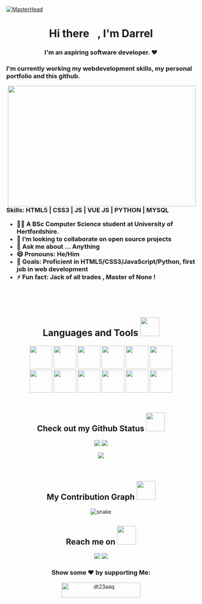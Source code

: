 [![MasterHead](https://raw.githubusercontent.com/cadetCoder/dt23aaq/main/GIFs/web_development.gif)](https://dtoledo-portfolio.vercel.app)

<!-- https://pbs.twimg.com/profile_banners/1698096276/1620509782/1500x500 -->
<!-- https://jusmarktech.com/public/a/images/pages/web_development.gif this is another nice gif image--> 
<!--  <p align="center">

<img src="https://badges.pufler.dev/visits/cadetCoder/cadetCoder"/>
<img src="https://badges.pufler.dev/years/cadetCoder"/>
<img src="https://badges.pufler.dev/repos/cadetCoder"/>
<img src="https://badges.pufler.dev/commits/monthly/CadetCoder" /> 

</p> -->

<h1 align="center"> Hi there <img src="https://github.com/dt23aaq/dt23aaq/blob/main/GIFs/Hi.gif" width="15px">, I'm Darrel </h1>
<h3 align="center"> I'm an aspiring software developer. ❤<h3>

I'm currently working my webdevelopment skills, my personal portfolio and this github.

<img align="right" width="500" height="320" src="https://i.pinimg.com/originals/47/f0/34/47f0342cec72b800463bf003eac1257e.gif">

Skills: HTML5 | CSS3 | JS | VUE JS | PYTHON | MYSQL

<!-- - 🔭  I’m currently improving on my [personal portfolio](https://dtoledo-portfolio.vercel.app) -->
<!-- - 🌱  I’m currently learning CS50: Introduction to Computer Science. -->
- 🧑‍🎓  A BSc Computer Science student at University of Hertfordshire.
- 👯  I’m looking to collaborate on open source projects
- 💬  Ask me about ... Anything
- 😄  Pronouns: He/Him
- 🥅  Goals: Proficient in HTML5/CSS3/JavaScript/Python, first job in web development
- ⚡   Fun fact: Jack of all trades , Master of None !
<br />
<br />

<div align="center">

<h2 align="center">Languages and Tools <img src="https://github.com/dt23aaq/dt23aaq/blob/main/GIFs/laptop.gif" width="50"></h2>  
<img src="https://github.com/dt23aaq/dt23aaq/blob/main/logos/vue.png?raw=true" height="60" width="60">
<img src="https://github.com/dt23aaq/dt23aaq/blob/main/logos/JS.png?raw=true" height="60" width="60">
<img src="https://github.com/dt23aaq/dt23aaq/blob/main/logos/css.png?raw=true" height="60" width="60">
<img src="https://github.com/dt23aaq/dt23aaq/blob/main/logos/html.png?raw=true" height="60" width="60">
<img src="https://github.com/v/dt23aaq/blob/main/logos/node.png?raw=true" height="60" width="60">
<img src="https://github.com/dt23aaq/dt23aaq/blob/main/logos/vuetify.png?raw=true" height="60" width="60">

<br>

<img src="https://github.com/dt23aaq/dt23aaq/blob/main/logos/postgres.png?raw=true" height="60" width="60">
<img src="https://github.com/dt23aaq/dt23aaq/blob/main/logos/mongodb.png?raw=true" height="60" width="60">
<img src="https://github.com/dt23aaq/dt23aaq/blob/main/logos/git.png?raw=true" height="60" width="60">
<img src="https://github.com/dt23aaq/dt23aaq/blob/main/logos/vs.png?raw=true" height="60" width="60">
<img src="https://github.com/dt23aaq/dt23aaq/blob/main/logos/bootstrap.png?raw=true" height="60" width="60">
<img src="https://github.com/dt23aaq/dt23aaq/blob/main/logos/sql.png?raw=true" height="60" width="60">

</div>

<br>
  
<h2 align="center">
  Check out my Github Status <img src="https://media.giphy.com/media/VgCDAzcKvsR6OM0uWg/giphy.gif" width="50">
</h2>

<p align = "center">
  <img  src = "https://github-readme-stats.vercel.app/api?username=dt23aaq&show_icons=true&theme=radical&line_height=27">
  <img  src="https://github-readme-streak-stats.herokuapp.com/?user=dt23aaq&show_icons=true&locale=en&layout=compact&theme=radical&line_height=0" />
</p>

<p align = "center">
 <img src = "https://github-readme-stats.vercel.app/api/top-langs/?username=cadetCoder&hide=html,css,java,shaderlab,kotlin,hlsl&theme=radical">
</p>

<br />

<h2 align="center">
  My Contribution Graph <img src="https://media.giphy.com/media/xUA7aZeLE2e0P7Znz2/giphy.gif" width="50">
</h2>
<p align="center">
  <img src="https://github.com/dt23aaq/dt23aaq/raw/output/github-contribution-grid-snake.svg" alt="snake"></center>
</p>

<div align="center">

<h2 align="center">Reach me on <img src="https://media0.giphy.com/media/jqNPzdTTxQfOgOqpO4/source.gif" width="50"></h2>

[<img src="https://img.shields.io/badge/linkedin-%230077B5.svg?&style=for-the-badge&logo=linkedin&logoColor=white">](https://www.linkedin.com/in/darreltoledo/)
[<img src="https://img.shields.io/badge/twitter-%231877F2.svg?&style=for-the-badge&logo=twitter&logoColor=white">](https://twitter.com/cadetCoder)


  

### Show some ❤️ by supporting Me:
<p><a href="https://www.buymeacoffee.com/dt23aaq"> <img align="center" src="https://cdn.buymeacoffee.com/buttons/v2/default-blue.png" height="40" width="210" alt="dt23aaq" /></a></p>

 </div>
